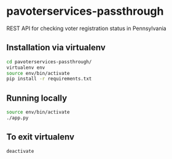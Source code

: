 # pavoterservices-passthrough
REST API for checking voter registration status in Pennsylvania

## Installation via virtualenv
```bash
cd pavoterservices-passthrough/
virtualenv env
source env/bin/activate
pip install -r requirements.txt
```

## Running locally
```bash
source env/bin/activate
./app.py
```

## To exit virtualenv
`deactivate`
